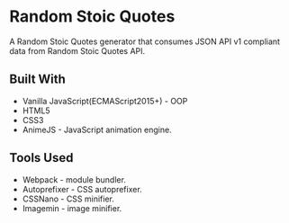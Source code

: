 # Random Stoic Quotes
A Random Stoic Quotes generator that consumes JSON API v1 compliant data from Random Stoic Quotes API.

## Built With
* Vanilla JavaScript(ECMAScript2015+) - OOP
* HTML5
* CSS3
* AnimeJS - JavaScript animation engine.

## Tools Used
* Webpack - module bundler.
* Autoprefixer - CSS autoprefixer.
* CSSNano - CSS minifier.
* Imagemin - image minifier.
